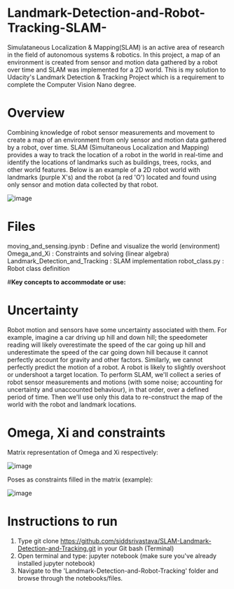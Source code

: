 # Landmark-Detection-and-Robot-Tracking-SLAM-
Simulataneous Localization & Mapping(SLAM) is an active area of research in the field of autonomous systems & robotics. In this project, a map of an environment is created from sensor and motion data gathered by a robot over time and SLAM was implemented for a 2D world. This is my solution to Udacity's Landmark Detection & Tracking Project which is a requirement to complete the Computer Vision Nano degree.

# Overview
Combining knowledge of robot sensor measurements and movement to create a map of an environment from only sensor and motion data gathered by a robot, over time. SLAM (Simultaneous Localization and Mapping) provides a way to track the location of a robot in the world in real-time and identify the locations of landmarks such as buildings, trees, rocks, and other world features.
Below is an example of a 2D robot world with landmarks (purple X's) and the robot (a red 'O') located and found using only sensor and motion data collected by that robot.

![image](https://user-images.githubusercontent.com/59326134/121113734-30015d00-c81b-11eb-8b29-f02d158eaba5.png)

# Files

moving_and_sensing.ipynb : Define and visualize the world (environment)
Omega_and_Xi : Constraints and solving (linear algebra)
Landmark_Detection_and_Tracking : SLAM implementation
robot_class.py : Robot class definition

#**Key concepts to accommodate or use:**

# Uncertainty

Robot motion and sensors have some uncertainty associated with them. For example, imagine a car driving up hill and down hill; the speedometer reading will likely overestimate the speed of the car going up hill and underestimate the speed of the car going down hill because it cannot perfectly account for gravity and other factors. Similarly, we cannot perfectly predict the motion of a robot. A robot is likely to slightly overshoot or undershoot a target location.
To perform SLAM, we'll collect a series of robot sensor measurements and motions (with some noise; accounting for uncertainty and unaccounted behaviour), in that order, over a defined period of time. Then we'll use only this data to re-construct the map of the world with the robot and landmark locations.

# Omega, Xi and constraints

Matrix representation of Omega and Xi respectively:

![image](https://user-images.githubusercontent.com/59326134/121113942-94bcb780-c81b-11eb-959d-dffe58c915d7.png)

Poses as constraints filled in the matrix (example):

![image](https://user-images.githubusercontent.com/59326134/121113971-a2723d00-c81b-11eb-8287-454f187692bf.png)

# Instructions to run

1. Type git clone https://github.com/siddsrivastava/SLAM-Landmark-Detection-and-Tracking.git in your Git bash (Terminal)
2. Open terminal and type: jupyter notebook (make sure you've already installed jupyter notebook)
3. Navigate to the 'Landmark-Detection-and-Robot-Tracking' folder and browse through the notebooks/files.


